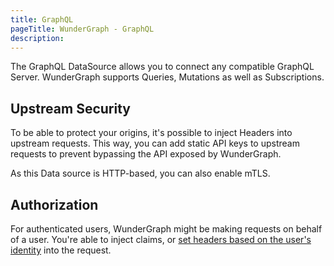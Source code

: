```yaml
---
title: GraphQL
pageTitle: WunderGraph - GraphQL
description:
---
```


The GraphQL DataSource allows you to connect any compatible GraphQL Server.
WunderGraph supports Queries, Mutations as well as Subscriptions.

## Upstream Security

To be able to protect your origins, it's possible to inject Headers into upstream requests.
This way, you can add static API keys to upstream requests to prevent bypassing the API exposed by WunderGraph.

As this Data source is HTTP-based, you can also enable mTLS.

## Authorization

For authenticated users, WunderGraph might be making requests on behalf of a user.
You're able to inject claims, or [set headers based on the user's identity](/docs/examples/inject-bearer-token) into the request.
